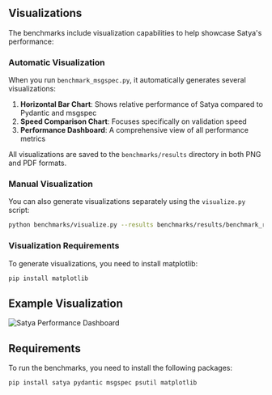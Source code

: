 ## Visualizations

The benchmarks include visualization capabilities to help showcase Satya's performance:

### Automatic Visualization

When you run `benchmark_msgspec.py`, it automatically generates several visualizations:

1. **Horizontal Bar Chart**: Shows relative performance of Satya compared to Pydantic and msgspec
2. **Speed Comparison Chart**: Focuses specifically on validation speed
3. **Performance Dashboard**: A comprehensive view of all performance metrics

All visualizations are saved to the `benchmarks/results` directory in both PNG and PDF formats.

### Manual Visualization

You can also generate visualizations separately using the `visualize.py` script:

```bash
python benchmarks/visualize.py --results benchmarks/results/benchmark_results.json
```

### Visualization Requirements

To generate visualizations, you need to install matplotlib:

```bash
pip install matplotlib
```

## Example Visualization

![Satya Performance Dashboard](https://raw.githubusercontent.com/your-username/satya/main/benchmarks/results/satya_dashboard.png)

## Requirements

To run the benchmarks, you need to install the following packages:

```bash
pip install satya pydantic msgspec psutil matplotlib
``` 